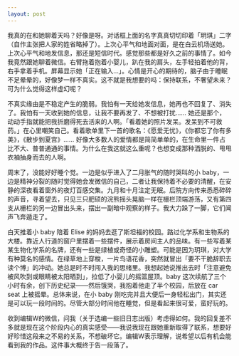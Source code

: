 ```yaml
---
layout: post
---
```


我真的在和她聊着天吗？好像是呀。对话框上面的名字真真切切印着「玥琪」二字（自作主张把人家的姓省略掉了）。上次心平气和地面对面，是在白云机场送她。上次心平气和地发信息，那还是短信时代。感觉那些都是好久之前的事情了。如今我竟然跟她聊着微信。右臂拖着抱着小婴儿，趴在我的肩头，左手轻拍着他的背，右手拿着手机。屏幕显示她「正在输入...」。心情是开心的期待的，脑子由于睡眠不足晕晕的，好像梦一样不真实。这不就是我想要的吗：保持联系，不奢望未来？可为什么觉得这样虚幻呢？

不真实缘由是不稳定产生的脆弱。我怕有一天给她发信息，她再也不回复了、消失了。我怕有一天收到她的信息，让我不要再发了、不想被打扰…… 她还是那个，动动手指就能把我折磨得死去活来的人啊。「看着她的照片发呆。发呆到不可救药。」在心里嘲笑自己。看着歌单里下一首的歌名：《愿爱无忧》，《你都忘了你有多美》，《散步到夏宫》…… 好像大多数人的爱情都是简简单单的，在生命里一件占比不大、普普通通的事情。为什么在我这就这么重呢？也想变成那种洒脱的、甩甩衣袖抽身而去的人啊。

周末了，没能好好睡个觉。一边是似乎进入了二月胀气的随时哭叫的小 baby，一边是精神分裂的随时觉得她会发微信的自己，二者让我保持着不必要的清醒，在安静的深夜看着窗外的夜灯百感交集。九月和十月注定无眠。后院方向传来悉悉碎碎的声音，寻着望去，只见三只肥硕的浣熊摇头晃脑一样在栅栏顶端游荡，又有第四支从栅栏的另一边冒出头来，摆出一副暗中观察的样子。我大力跺了一脚，它们闻声飞奔遁走了。

白天推着小 baby 陪着 Elise 的妈妈去逛了斯坦福的校园。路过化学系和生物系的大楼。靠近人行道的窗户里摆着一些摆件，展示着房间主人的品味。有一些写着某某生物化学系的名牌，还有一些是绿植或奇怪的小雕塑。可能是因为玥琪，对大学有种莫名的感情。在绿草地上穿梭，一片鸟语花香，突然就冒出「要不干脆辞职去读个博」的冲动。她总是时不时闯入我的思绪里。我想起她说推出去时「注意避免被风吹到或眼睛被太阳晒到」，拉低了小婴儿的摇篮屋顶。baby 这次续航了三个小时有余，创下历史纪录——然后饿哭，我抱着他走了半个校园，后放在 car seat 上被摇晕。总体来说，在小 baby 刚吃完并且大便后一身轻松出门，其实还是可以玩一段时间的。尽管大部分时间他在睡觉，但是看起来很可爱，蛮好玩的。

收到编辑W的微信，问我（关于选编一些旧日志出版）考虑得如何。我的回复差不多就是现在这个阶段内心的真实感受——我说我现在跟她重新取得了联系，想要好好珍惜这段来之不易的关系，不想破坏它。编辑W表示理解，说希望以后有机会能看到我的作品。这件事大概终于告一段落了。